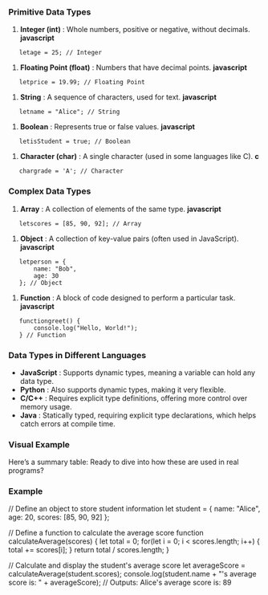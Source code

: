### Primitive Data Types

1. **Integer (int)** : Whole numbers, positive or negative, without decimals.
   **javascript**

```
   letage = 25; // Integer
```

1. **Floating Point (float)** : Numbers that have decimal points.
   **javascript**

```
   letprice = 19.99; // Floating Point
```

1. **String** : A sequence of characters, used for text.
   **javascript**

```
   letname = "Alice"; // String
```

1. **Boolean** : Represents true or false values.
   **javascript**

```
   letisStudent = true; // Boolean
```

1. **Character (char)** : A single character (used in some languages like C).
   **c**

```
   chargrade = 'A'; // Character
```

### Complex Data Types

1. **Array** : A collection of elements of the same type.
   **javascript**

```
   letscores = [85, 90, 92]; // Array
```

1. **Object** : A collection of key-value pairs (often used in JavaScript).
   **javascript**

```
   letperson = {
       name: "Bob",
       age: 30
   }; // Object
```

1. **Function** : A block of code designed to perform a particular task.
   **javascript**

```
   functiongreet() {
       console.log("Hello, World!");
   } // Function
```

### Data Types in Different Languages

* **JavaScript** : Supports dynamic types, meaning a variable can hold any data type.
* **Python** : Also supports dynamic types, making it very flexible.
* **C/C++** : Requires explicit type definitions, offering more control over memory usage.
* **Java** : Statically typed, requiring explicit type declarations, which helps catch errors at compile time.

### Visual Example

Here’s a summary table: Ready to dive into how these are used in real programs?

### Example

// Define an object to store student information
let student = {
    name: "Alice",
    age: 20,
    scores: [85, 90, 92]
};

// Define a function to calculate the average score
function calculateAverage(scores) {
    let total = 0;
    for(let i = 0; i < scores.length; i++) {
        total += scores[i];
    }
    return total / scores.length;
}

// Calculate and display the student's average score
let averageScore = calculateAverage(student.scores);
console.log(student.name + "'s average score is: " + averageScore); // Outputs: Alice's average score is: 89
